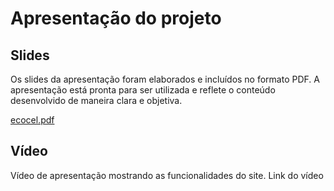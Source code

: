 # Apresentação do projeto

## Slides

Os slides da apresentação foram elaborados e incluídos no formato PDF. A apresentação está pronta para ser utilizada e reflete o conteúdo desenvolvido de maneira clara e objetiva.

[ecocel.pdf](https://github.com/user-attachments/files/17792045/ecocel.pdf)


## Vídeo

Vídeo de apresentação mostrando as funcionalidades do site.
Link do vídeo


